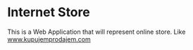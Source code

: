 # Internet Store
 This is a Web Application that will represent online store. Like www.kupujemprodajem.com
